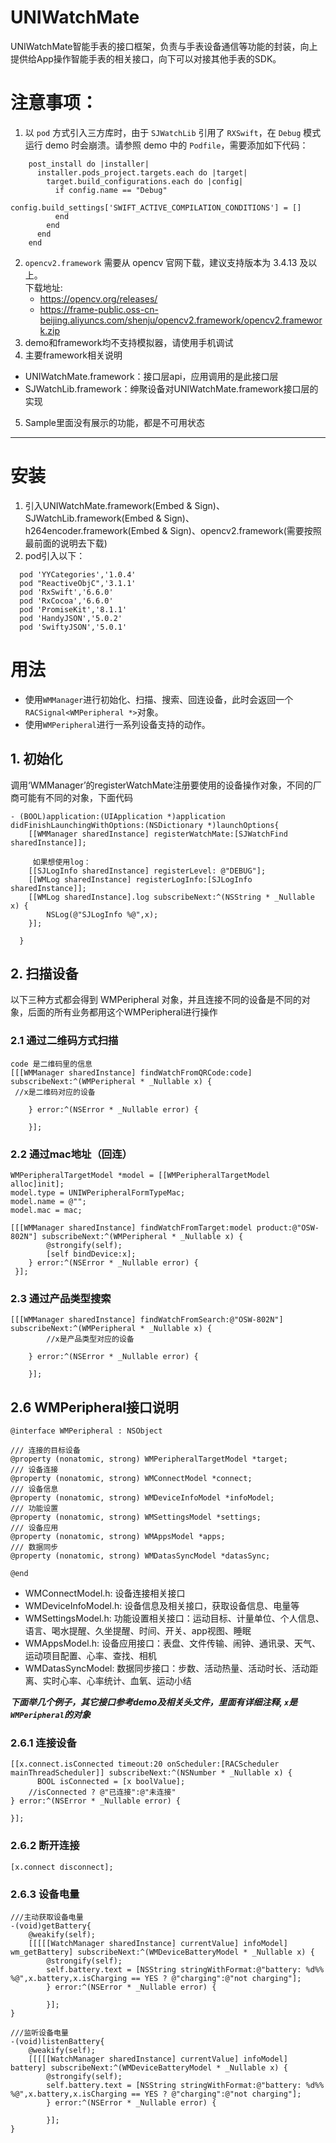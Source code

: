 
# UNIWatchMate
UNIWatchMate智能手表的接口框架，负责与手表设备通信等功能的封装，向上提供给App操作智能手表的相关接口，向下可以对接其他手表的SDK。

  
# 注意事项：
 1. 以 `pod` 方式引入三方库时，由于 `SJWatchLib` 引用了 `RXSwift`，在 `Debug` 模式运行 demo 时会崩溃。请参照 demo 中的 `Podfile`，需要添加如下代码：
```
    post_install do |installer|
      installer.pods_project.targets.each do |target|
        target.build_configurations.each do |config|
          if config.name == "Debug"
            config.build_settings['SWIFT_ACTIVE_COMPILATION_CONDITIONS'] = []
          end
        end
      end
    end
 ```
 2. `opencv2.framework` 需要从 opencv 官网下载，建议支持版本为 3.4.13 及以上。  
   下载地址:  
     - https://opencv.org/releases/  
     - https://frame-public.oss-cn-beijing.aliyuncs.com/shenju/opencv2.framework/opencv2.framework.zip  
 3. demo和framework均不支持模拟器，请使用手机调试
 4. 主要framework相关说明
  - UNIWatchMate.framework：接口层api，应用调用的是此接口层
  - SJWatchLib.framework：绅聚设备对UNIWatchMate.framework接口层的实现
 5. Sample里面没有展示的功能，都是不可用状态

-------------------------------------------------------------------------------------------------------------------------
# 安装

1. 引入UNIWatchMate.framework(Embed & Sign)、SJWatchLib.framework(Embed & Sign)、h264encoder.framework(Embed & Sign)、opencv2.framework(需要按照最前面的说明去下载)    
2. pod引入以下：
```
  pod 'YYCategories','1.0.4'
  pod "ReactiveObjC",'3.1.1'
  pod 'RxSwift','6.6.0'
  pod 'RxCocoa','6.6.0'
  pod 'PromiseKit','8.1.1'
  pod 'HandyJSON','5.0.2'
  pod 'SwiftyJSON','5.0.1'
```
# 用法
  - 使用`WMManager`进行初始化、扫描、搜索、回连设备，此时会返回一个`RACSignal<WMPeripheral *>`对象。
  - 使用`WMPeripheral`进行一系列设备支持的动作。
## 1. 初始化
  调用‘WMManager’的registerWatchMate注册要使用的设备操作对象，不同的厂商可能有不同的对象，下面代码
```
- (BOOL)application:(UIApplication *)application didFinishLaunchingWithOptions:(NSDictionary *)launchOptions{
    [[WMManager sharedInstance] registerWatchMate:[SJWatchFind sharedInstance]];

     如果想使用log：
    [[SJLogInfo sharedInstance] registerLevel: @"DEBUG"];
    [[WMLog sharedInstance] registerLogInfo:[SJLogInfo sharedInstance]];
    [[WMLog sharedInstance].log subscribeNext:^(NSString * _Nullable x) {
        NSLog(@"SJLogInfo %@",x);
    }]; 

  }
```
## 2. 扫描设备

以下三种方式都会得到 WMPeripheral 对象，并且连接不同的设备是不同的对象，后面的所有业务都用这个WMPeripheral进行操作

### 2.1 通过二维码方式扫描
```
code 是二维码里的信息
[[[WMManager sharedInstance] findWatchFromQRCode:code] subscribeNext:^(WMPeripheral * _Nullable x) {
 //x是二维码对应的设备

    } error:^(NSError * _Nullable error) {
        
    }];

```

### 2.2 通过mac地址（回连）
```
WMPeripheralTargetModel *model = [[WMPeripheralTargetModel alloc]init];
model.type = UNIWPeripheralFormTypeMac;
model.name = @"";
model.mac = mac;

[[[WMManager sharedInstance] findWatchFromTarget:model product:@"OSW-802N"] subscribeNext:^(WMPeripheral * _Nullable x) {
        @strongify(self);
        [self bindDevice:x];
    } error:^(NSError * _Nullable error) {
 }]; 
```

### 2.3 通过产品类型搜索
```
[[[WMManager sharedInstance] findWatchFromSearch:@"OSW-802N"] subscribeNext:^(WMPeripheral * _Nullable x) {
        //x是产品类型对应的设备

    } error:^(NSError * _Nullable error) {
        
    }];

```

## 2.6 WMPeripheral接口说明
```
@interface WMPeripheral : NSObject

/// 连接的目标设备
@property (nonatomic, strong) WMPeripheralTargetModel *target;
/// 设备连接
@property (nonatomic, strong) WMConnectModel *connect;
/// 设备信息
@property (nonatomic, strong) WMDeviceInfoModel *infoModel;
/// 功能设置
@property (nonatomic, strong) WMSettingsModel *settings;
/// 设备应用
@property (nonatomic, strong) WMAppsModel *apps;
/// 数据同步
@property (nonatomic, strong) WMDatasSyncModel *datasSync;

@end
```
- WMConnectModel.h: 设备连接相关接口
- WMDeviceInfoModel.h: 设备信息及相关接口，获取设备信息、电量等
- WMSettingsModel.h: 功能设置相关接口：运动目标、计量单位、个人信息、语言、喝水提醒、久坐提醒、时间、开关、app视图、睡眠
- WMAppsModel.h: 设备应用接口：表盘、文件传输、闹钟、通讯录、天气、运动项目配置、心率、查找、相机
- WMDatasSyncModel: 数据同步接口：步数、活动热量、活动时长、活动距离、实时心率、心率统计、血氧、运动小结

***下面举几个例子，其它接口参考demo及相关头文件，里面有详细注释, `x`是`WMPeripheral`的对象***

### 2.6.1 连接设备
```
[[x.connect.isConnected timeout:20 onScheduler:[RACScheduler mainThreadScheduler]] subscribeNext:^(NSNumber * _Nullable x) {
      BOOL isConnected = [x boolValue];
    //isConnected ? @"已连接":@"未连接"
} error:^(NSError * _Nullable error) {

}];
```

### 2.6.2 断开连接
```
[x.connect disconnect];
```
### 2.6.3 设备电量
```
///主动获取设备电量
-(void)getBattery{
    @weakify(self);
    [[[[[WatchManager sharedInstance] currentValue] infoModel] wm_getBattery] subscribeNext:^(WMDeviceBatteryModel * _Nullable x) {
        @strongify(self);
        self.battery.text = [NSString stringWithFormat:@"battery: %d%%  %@",x.battery,x.isCharging == YES ? @"charging":@"not charging"];
        } error:^(NSError * _Nullable error) {
            
        }];
}

///监听设备电量
-(void)listenBattery{
    @weakify(self);
    [[[[[WatchManager sharedInstance] currentValue] infoModel] battery] subscribeNext:^(WMDeviceBatteryModel * _Nullable x) {
        @strongify(self);
        self.battery.text = [NSString stringWithFormat:@"battery: %d%%  %@",x.battery,x.isCharging == YES ? @"charging":@"not charging"];
        } error:^(NSError * _Nullable error) {
            
        }];
}
```
   

